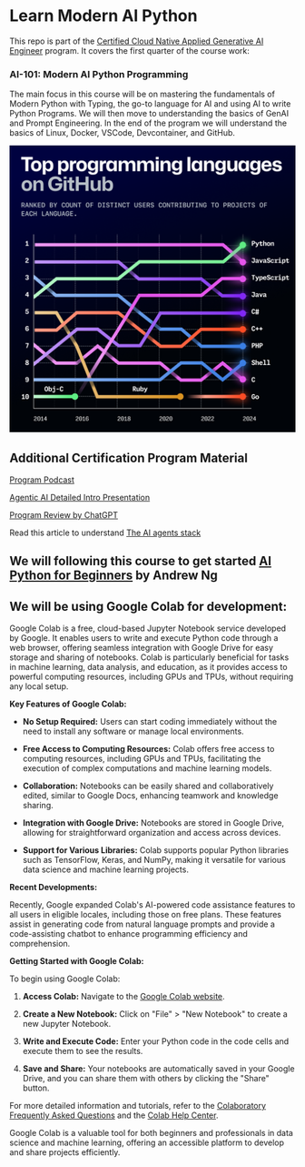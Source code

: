 # Learn Modern AI Python

This repo is part of the [Certified Cloud Native Applied Generative AI Engineer](https://docs.google.com/document/d/15usu1hkrrRLRjcq_3nCTT-0ljEcgiC44iSdvdqrCprk/edit?usp=sharing) program. It covers the first quarter of the course work:

### AI-101: Modern AI Python Programming

The main focus in this course will be on mastering the fundamentals of Modern Python with Typing, the go-to language for AI and using AI to write Python Programs. We will then move to understanding the basics of GenAI and Prompt Engineering. In the end of the program we will understand the basics of Linux, Docker, VSCode, Devcontainer, and GitHub. 

![Python](top-python.webp)


## Additional Certification Program Material

[Program Podcast](https://youtu.be/ViRWA4wLI8k)

[Agentic AI Detailed Intro Presentation](https://bit.ly/4hTqT4G)

[Program Review by ChatGPT](https://chatgpt.com/share/6732a6f1-a3c4-8001-99cb-1b272c3b3881)

Read this article to understand [The AI agents stack](https://www.letta.com/blog/ai-agents-stack)

## We will following this course to get started [AI Python for Beginners](https://www.deeplearning.ai/short-courses/ai-python-for-beginners/) by Andrew Ng

## We will be using Google Colab for development:

Google Colab is a free, cloud-based Jupyter Notebook service developed by Google. It enables users to write and execute Python code through a web browser, offering seamless integration with Google Drive for easy storage and sharing of notebooks. Colab is particularly beneficial for tasks in machine learning, data analysis, and education, as it provides access to powerful computing resources, including GPUs and TPUs, without requiring any local setup. 

**Key Features of Google Colab:**

- **No Setup Required:** Users can start coding immediately without the need to install any software or manage local environments. 

- **Free Access to Computing Resources:** Colab offers free access to computing resources, including GPUs and TPUs, facilitating the execution of complex computations and machine learning models. 

- **Collaboration:** Notebooks can be easily shared and collaboratively edited, similar to Google Docs, enhancing teamwork and knowledge sharing. 

- **Integration with Google Drive:** Notebooks are stored in Google Drive, allowing for straightforward organization and access across devices. 

- **Support for Various Libraries:** Colab supports popular Python libraries such as TensorFlow, Keras, and NumPy, making it versatile for various data science and machine learning projects. 

**Recent Developments:**

Recently, Google expanded Colab's AI-powered code assistance features to all users in eligible locales, including those on free plans. These features assist in generating code from natural language prompts and provide a code-assisting chatbot to enhance programming efficiency and comprehension. 

**Getting Started with Google Colab:**

To begin using Google Colab:

1. **Access Colab:** Navigate to the [Google Colab website](https://colab.research.google.com/).

2. **Create a New Notebook:** Click on "File" > "New Notebook" to create a new Jupyter Notebook.

3. **Write and Execute Code:** Enter your Python code in the code cells and execute them to see the results.

4. **Save and Share:** Your notebooks are automatically saved in your Google Drive, and you can share them with others by clicking the "Share" button.

For more detailed information and tutorials, refer to the [Colaboratory Frequently Asked Questions](https://research.google.com/colaboratory/faq.html) and the [Colab Help Center](https://support.google.com/colab/).

Google Colab is a valuable tool for both beginners and professionals in data science and machine learning, offering an accessible platform to develop and share projects efficiently. 
